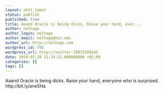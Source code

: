 ```yaml
---
layout: aktt_tweet
status: publish
published: true
title: Aaand Oracle is being dicks. Raise your hand, ever...
author: nelhage
author_login: nelhage
author_email: nelhage@mit.edu
author_url: http://nelhage.com
wordpress_id: 795
wordpress_url: http://twitter-19833189245
date: 2010-07-29 11:14:31.000000000 +02:00
categories: []
tags: []
---
```

Aaand Oracle is being dicks. Raise your hand, everyone who is surprised. http:&#47;&#47;bit.ly&#47;ane5Ha
